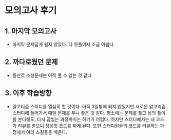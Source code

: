 # 모의고사 후기

## 1. 마지막 모의고사
- 마지막 문제답게 쉽지 않았다. 다 못풀어서 조금 아쉽다.

## 2. 까다로웠던 문제
- 등산로 조성문제는 아직 풀 수 없는 것 같다.
## 3. 이후 학습방향
- 알고리즘 스터디를 열심히 할 것이다. 아직 3일밖에 되지 않았지만 새로운 알고리즘 스터디에 들어가서 매일 문제를 푸니 좋은 것 같다. 평소에는 문제를 풀고 남의 풀이를 본다해도, 다시 곱씹는 과정까지는 하기가 어렵다. 하지만 스터디에서는 내 코드가 리뷰를 받으니 정성껏 코드를 짜게 된다. 또한 스터디원들의 코드를 리뷰하는 과정에서 여러 스킬들을 배운다.